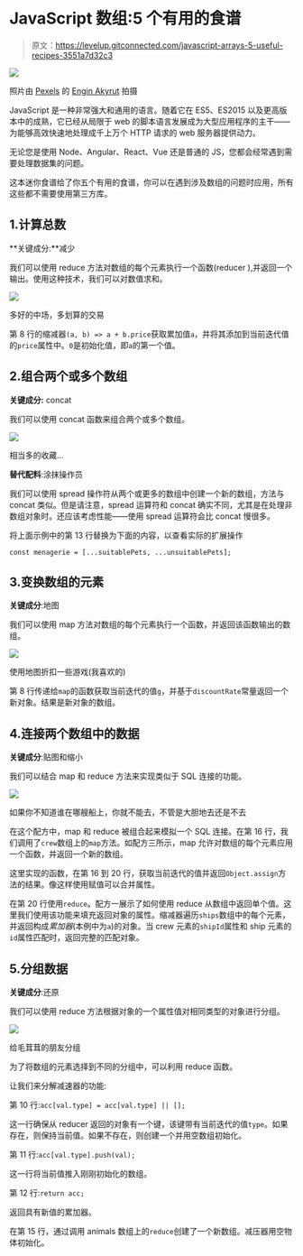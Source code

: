 # JavaScript 数组:5 个有用的食谱

> 原文：<https://levelup.gitconnected.com/javascript-arrays-5-useful-recipes-3551a7d32c3>

![](img/1f53e441897c12e2e0838fe414b01356.png)

照片由 [Pexels](https://www.pexels.com/photo/cast-iron-skillet-on-table-with-species-1435909/?utm_content=attributionCopyText&utm_medium=referral&utm_source=pexels) 的 [Engin Akyrut](https://www.pexels.com/@enginakyurt?utm_content=attributionCopyText&utm_medium=referral&utm_source=pexels) 拍摄

JavaScript 是一种非常强大和通用的语言。随着它在 ES5、ES2015 以及更高版本中的成熟，它已经从局限于 web 的脚本语言发展成为大型应用程序的主干——为能够高效快速地处理成千上万个 HTTP 请求的 web 服务器提供动力。

无论您是使用 Node、Angular、React、Vue 还是普通的 JS，您都会经常遇到需要处理数据集的问题。

这本迷你食谱给了你五个有用的食谱，你可以在遇到涉及数组的问题时应用，所有这些都不需要使用第三方库。

## 1.计算总数

**关键成分:**减少

我们可以使用 reduce 方法对数组的每个元素执行一个函数(reducer ),并返回一个输出。使用这种技术，我们可以对数值求和。

![](img/6afb2dd98b754f06a5614b85c319cf1a.png)

多好的中场，多划算的交易

第 8 行的缩减器`(a, b) => a + b.price`获取累加值`a`，并将其添加到当前迭代值的`price`属性中。`0`是初始化值，即`a`的第一个值。

## 2.组合两个或多个数组

**关键成分:** concat

我们可以使用 concat 函数来组合两个或多个数组。

![](img/c5cbd14f47bcb14a577092b83880cd4e.png)

相当多的收藏…

**替代配料**:涂抹操作员

我们可以使用 spread 操作符从两个或更多的数组中创建一个新的数组，方法与 concat 类似。但是请注意，spread 运算符和 concat 确实不同，尤其是在处理非数组对象时。还应该考虑性能——使用 spread 运算符会比 concat 慢很多。

将上面示例中的第 13 行替换为下面的内容，以查看实际的扩展操作

`const menagerie = [...suitablePets, ...unsuitablePets];`

## 3.变换数组的元素

**关键成分**:地图

我们可以使用 map 方法对数组的每个元素执行一个函数，并返回该函数输出的数组。

![](img/45c4933551100baf1b3cc56c48cba9cd.png)

使用地图折扣一些游戏(我喜欢的)

第 8 行传递给`map`的函数获取当前迭代的值`g`，并基于`discountRate`常量返回一个新对象。结果是新对象的数组。

## 4.连接两个数组中的数据

**关键成分**:贴图和缩小

我们可以结合 map 和 reduce 方法来实现类似于 SQL 连接的功能。

![](img/f6e827a026667e7f1cbc7a13567cefdb.png)

如果你不知道谁在哪艘船上，你就不能去，不管是大胆地去还是不去

在这个配方中，map 和 reduce 被组合起来模拟一个 SQL 连接。在第 16 行，我们调用了`crew`数组上的`map`方法。如配方三所示，map 允许对数组的每个元素应用一个函数，并返回一个新的数组。

这里实现的函数，在第 16 到 20 行，获取当前迭代的值并返回`Object.assign`方法的结果。像这样使用赋值可以合并属性。

在第 20 行使用`reduce`。配方一展示了如何使用 reduce 从数组中返回单个值。这里我们使用该功能来填充返回对象的属性。缩减器遍历`ships`数组中的每个元素，并返回构成*累加器*(本例中为`a`)的对象。当 crew 元素的`shipId`属性和 ship 元素的`id`属性匹配时，返回完整的匹配对象。

## 5.分组数据

**关键成分**:还原

我们可以使用 reduce 方法根据对象的一个属性值对相同类型的对象进行分组。

![](img/53d52ce5554314e058854b5425beb505.png)

给毛茸茸的朋友分组

为了将数组的元素选择到不同的分组中，可以利用 reduce 函数。

让我们来分解减速器的功能:

第 10 行:`acc[val.type] = acc[val.type] || [];`

这一行确保从 reducer 返回的对象有一个键，该键带有当前迭代的值`type`。如果存在，则保持当前值。如果不存在，则创建一个并用空数组初始化。

第 11 行:`acc[val.type].push(val);`

这一行将当前值推入刚刚初始化的数组。

第 12 行:`return acc;`

返回具有新值的累加器。

在第 15 行，通过调用 animals 数组上的`reduce`创建了一个新数组。减压器用空物体初始化。